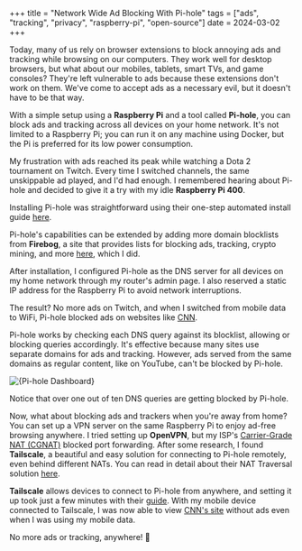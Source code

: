 +++
title = "Network Wide Ad Blocking With Pi-hole"
tags = ["ads", "tracking", "privacy", "raspberry-pi", "open-source"]
date = 2024-03-02
+++

Today, many of us rely on browser extensions to block annoying ads and tracking while browsing on our computers. They work well for desktop browsers, but what about our mobiles, tablets, smart TVs, and game consoles? They're left vulnerable to ads because these extensions don't work on them. We've come to accept ads as a necessary evil, but it doesn't have to be that way.

With a simple setup using a **Raspberry Pi** and a tool called **Pi-hole**, you can block ads and tracking across all devices on your home network. It's not limited to a Raspberry Pi; you can run it on any machine using Docker, but the Pi is preferred for its low power consumption.

My frustration with ads reached its peak while watching a Dota 2 tournament on Twitch. Every time I switched channels, the same unskippable ad played, and I'd had enough. I remembered hearing about Pi-hole and decided to give it a try with my idle **Raspberry Pi 400**.

Installing Pi-hole was straightforward using their one-step automated install guide [here](https://docs.pi-hole.net/main/basic-install/).

Pi-hole's capabilities can be extended by adding more domain blocklists from **Firebog**, a site that provides lists for blocking ads, tracking, crypto mining, and more [here](https://firebog.net/), which I did.

After installation, I configured Pi-hole as the DNS server for all devices on my home network through my router's admin page. I also reserved a static IP address for the Raspberry Pi to avoid network interruptions.

The result? No more ads on Twitch, and when I switched from mobile data to WiFi, Pi-hole blocked ads on websites like [CNN](https://cnn.com).

Pi-hole works by checking each DNS query against its blocklist, allowing or blocking queries accordingly. It's effective because many sites use separate domains for ads and tracking. However, ads served from the same domains as regular content, like on YouTube, can't be blocked by Pi-hole.

![{Pi-hole Dashboard}](https://github.com/roopeshvs/roopeshvs.github.io/blob/main/pi-hole-dashboard.png?raw=true)

Notice that over one out of ten DNS queries are getting blocked by Pi-hole.

Now, what about blocking ads and trackers when you're away from home? You can set up a VPN server on the same Raspberry Pi to enjoy ad-free browsing anywhere. I tried setting up **OpenVPN**, but my ISP's [Carrier-Grade NAT (CGNAT)](https://en.wikipedia.org/wiki/Carrier-grade_NAT) blocked port forwarding. After some research, I found **Tailscale**, a beautiful and easy solution for connecting to Pi-hole remotely, even behind different NATs. You can read in detail about their NAT Traversal solution [here](https://tailscale.com/blog/how-nat-traversal-works).

**Tailscale** allows devices to connect to Pi-hole from anywhere, and setting it up took just a few minutes with their [guide](https://tailscale.com/kb/1114/pi-hole). With my mobile device connected to Tailscale, I was now able to view [CNN's site](https://cnn.com) without ads even when I was using my mobile data.

No more ads or tracking, anywhere! 🎉
